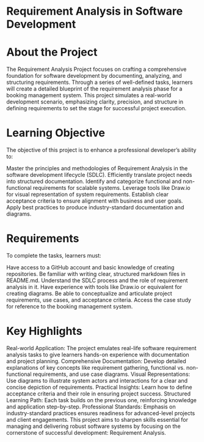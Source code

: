# Requirement Analysis in Software Development
# About the Project
The Requirement Analysis Project focuses on crafting a comprehensive foundation for software development by documenting, analyzing, and structuring requirements. Through a series of well-defined tasks, learners will create a detailed blueprint of the requirement analysis phase for a booking management system. This project simulates a real-world development scenario, emphasizing clarity, precision, and structure in defining requirements to set the stage for successful project execution.

# Learning Objective
The objective of this project is to enhance a professional developer’s ability to:

Master the principles and methodologies of Requirement Analysis in the software development lifecycle (SDLC).
Efficiently translate project needs into structured documentation.
Identify and categorize functional and non-functional requirements for scalable systems.
Leverage tools like Draw.io for visual representation of system requirements.
Establish clear acceptance criteria to ensure alignment with business and user goals.
Apply best practices to produce industry-standard documentation and diagrams.

# Requirements
To complete the tasks, learners must:

Have access to a GitHub account and basic knowledge of creating repositories.
Be familiar with writing clear, structured markdown files in README.md.
Understand the SDLC process and the role of requirement analysis in it.
Have experience with tools like Draw.io or equivalent for creating diagrams.
Be able to conceptualize and articulate project requirements, use cases, and acceptance criteria.
Access the case study for reference to the booking management system.

# Key Highlights
Real-world Application: The project emulates real-life software requirement analysis tasks to give learners hands-on experience with documentation and project planning.
Comprehensive Documentation: Develop detailed explanations of key concepts like requirement gathering, functional vs. non-functional requirements, and use case diagrams.
Visual Representations: Use diagrams to illustrate system actors and interactions for a clear and concise depiction of requirements.
Practical Insights: Learn how to define acceptance criteria and their role in ensuring project success.
Structured Learning Path: Each task builds on the previous one, reinforcing knowledge and application step-by-step.
Professional Standards: Emphasis on industry-standard practices ensures readiness for advanced-level projects and client engagements.
This project aims to sharpen skills essential for managing and delivering robust software systems by focusing on the cornerstone of successful development: Requirement Analysis.

